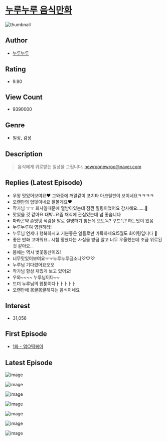 # [누루누루 음식만화](https://comic.naver.com/bestChallenge/list?titleId=753982)
![thumbnail](https://image-comic.pstatic.net/user_contents_data/challenge_comic/2023/03/22/335460/upload_3978986566548993380_480x623.jpeg)

## Author
- [누루누루](https://comic.naver.com/artistTitle?id=335460)

## Rating
- 9.90

## View Count
- 9390000

## Genre
- 일상, 감성

## Description
> 음식에게 위로받는 일상을 그립니다. newroonewroo@naver.com

## Replies (Latest Episode)
- 우왕 맛있어보여요❤️ 그와중에 깨알같이 포치타 아크릴판이 보이네요ㅋㅋㅋㅋ
- 오랜만의 업뎃이네요 잘볼게요❤️
- 작가님 ㅜㅜ 회사일때문에 열받아있는데 잠깐 힐링이었어요 감사해요......🩷
- 맛있을 것 같아요 대박..요즘 채식에 관심있는데 넘 좋습니다
- 마라곤약 존맛탱 식감을 말로 설명하기 힘든데 오도독? 꾸드득? 하는맛이 있음
- 누루누루여 영원하라!
- 누루님 언제나 행복하시고 기분좋은 일들로만 가득하세요!5월도 화이팅입니다 🩷
- 좋은 만화 고마워요.. 시험 망쳤다는 사실을 방금 알고 너무 우울했는데 조금 위로된 것 같아요..
- 봄에는 역시 벚꽃동산이죠!
- 너무맛있어보여요ㅜㅜ누루누루금소니♡♡♡
- 누루님 기다렸어요오오
- 작가님 항상 재밌게 보고 있어요!
- 우와~~~~ 누루님이다~~
- 드뎌 누루님의 웹툰이다ㅏㅏㅏㅏㅏ
- 오랜만에 몽글몽글해지는 음식이네요

## Interest
- 31,056

## First Episode
- [1화 - 엽○떡볶이](https://comic.naver.com/bestChallenge/detail?titleId=753982&no=1)

## Latest Episode
![image](https://image-comic.pstatic.net/user_contents_data/challenge_comic/2023/05/02/335460/upload_4122313623112594278.jpeg)

![image](https://image-comic.pstatic.net/user_contents_data/challenge_comic/2023/05/04/335460/upload_3689915059757475128.jpeg)

![image](https://image-comic.pstatic.net/user_contents_data/challenge_comic/2023/05/02/335460/upload_7076673655713837360.jpeg)

![image](https://image-comic.pstatic.net/user_contents_data/challenge_comic/2023/05/02/335460/upload_7018406145188705378.jpeg)

![image](https://image-comic.pstatic.net/user_contents_data/challenge_comic/2023/05/03/335460/upload_4051332450988863797.jpeg)

![image](https://image-comic.pstatic.net/user_contents_data/challenge_comic/2023/05/02/335460/upload_3473455313718751794.jpeg)

![image](https://image-comic.pstatic.net/user_contents_data/challenge_comic/2023/05/02/335460/upload_7076053557026764339.jpeg)
